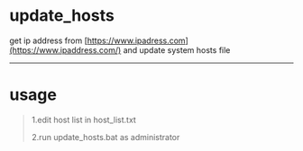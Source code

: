 # update_hosts
get ip address from [https://www.ipadress.com](https://www.ipaddress.com/) and update system hosts file
_____
# usage #
>1.edit host list in host_list.txt
>
>2.run update_hosts.bat as administrator
